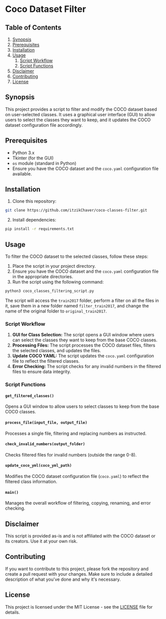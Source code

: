 # Coco Dataset Filter 

## Table of Contents
1. [Synopsis](#synopsis)
2. [Prerequisites](#prerequisites)
3. [Installation](#installation)
4. [Usage](#usage)
   1. [Script Workflow](#script-workflow)
   2. [Script Functions](#script-functions)
5. [Disclaimer](#disclaimer)
6. [Contributing](#contributing)
7. [License](#license)

## Synopsis

This project provides a script to filter and modify the COCO dataset based on user-selected classes. It uses a graphical user interface (GUI) to allow users to select the classes they want to keep, and it updates the COCO dataset configuration file accordingly.

## Prerequisites

- Python 3.x
- Tkinter (for the GUI)
- `os` module (standard in Python)
- Ensure you have the COCO dataset and the `coco.yaml` configuration file available.

## Installation

1. Clone this repository:

```bash
git clone https://github.com/itzikChaver/coco-classes-filter.git
```

2. Install dependencies:

```bash
pip install -r requirements.txt
```

## Usage

To filter the COCO dataset to the selected classes, follow these steps:

1. Place the script in your project directory.
2. Ensure you have the COCO dataset and the `coco.yaml` configuration file in the appropriate directories.
3. Run the script using the following command:

```bash
python3 coco_classes_filtering_script.py
```

The script will access the `train2017` folder, perform a filter on all the files in it, save them in a new folder named `filter_train2017`, and change the name of the original folder to `original_train2017`.

### Script Workflow

1. **GUI for Class Selection:** The script opens a GUI window where users can select the classes they want to keep from the base COCO classes.
2. **Processing Files:** The script processes the COCO dataset files, filters the selected classes, and updates the files.
3. **Update COCO YAML:** The script updates the `coco.yaml` configuration file to reflect the filtered classes.
4. **Error Checking:** The script checks for any invalid numbers in the filtered files to ensure data integrity.

### Script Functions

#### `get_filtered_classes()`
Opens a GUI window to allow users to select classes to keep from the base COCO classes.

#### `process_file(input_file, output_file)`
Processes a single file, filtering and replacing numbers as instructed.

#### `check_invalid_numbers(output_folder)`
Checks filtered files for invalid numbers (outside the range 0-8).

#### `update_coco_yml(coco_yml_path)`
Modifies the COCO dataset configuration file (`coco.yaml`) to reflect the filtered class information.

#### `main()`
Manages the overall workflow of filtering, copying, renaming, and error checking.

## Disclaimer

This script is provided as-is and is not affiliated with the COCO dataset or its creators. Use it at your own risk.

## Contributing

If you want to contribute to this project, please fork the repository and create a pull request with your changes. Make sure to include a detailed description of what you've done and why it's necessary.

## License

This project is licensed under the MIT License - see the [LICENSE](LICENSE) file for details.

